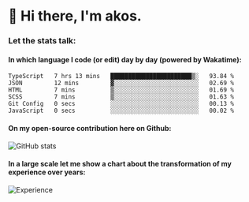 # 👋 Hi there, I'm akos. 


### Let the stats talk:


#### In which language I code (or edit) day by day (powered by Wakatime): 

<!--START_SECTION:waka-->

```text
TypeScript   7 hrs 13 mins   ███████████████████████▒░   93.84 %
JSON         12 mins         ▓░░░░░░░░░░░░░░░░░░░░░░░░   02.69 %
HTML         7 mins          ▒░░░░░░░░░░░░░░░░░░░░░░░░   01.69 %
SCSS         7 mins          ▒░░░░░░░░░░░░░░░░░░░░░░░░   01.63 %
Git Config   0 secs          ░░░░░░░░░░░░░░░░░░░░░░░░░   00.13 %
JavaScript   0 secs          ░░░░░░░░░░░░░░░░░░░░░░░░░   00.02 %
```

<!--END_SECTION:waka-->

#### On my open-source contribution here on Github:
 
![GitHub stats](https://github-readme-stats.vercel.app/api?username=akosbalasko)

#### In a large scale let me show a chart about the transformation of my experience over years:   

![Experience](https://cr-skills-chart-widget.azurewebsites.net/api/api?username=akosbalasko)
